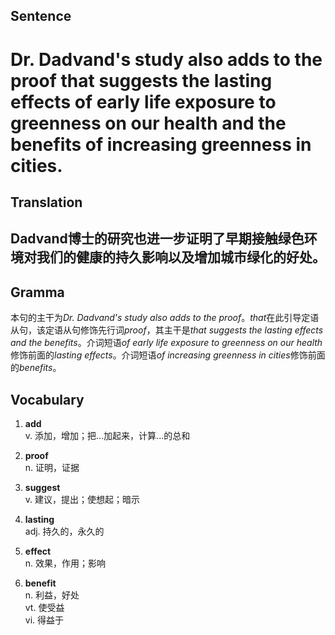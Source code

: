 ## Sentence

<h1>Dr. Dadvand's study also adds to the proof that suggests the lasting effects of early life exposure to greenness on our health and the benefits of increasing greenness in cities.</h1>

## Translation

<h2>Dadvand博士的研究也进一步证明了早期接触绿色环境对我们的健康的持久影响以及增加城市绿化的好处。</h2>     

## Gramma     

本句的主干为*Dr. Dadvand's study also adds to the proof*。*that*在此引导定语从句，该定语从句修饰先行词*proof*，其主干是*that suggests the lasting effects and the benefits*。介词短语*of early life exposure to greenness on our health*修饰前面的*lasting effects*。介词短语*of increasing greenness in cities*修饰前面的*benefits*。      


## Vocabulary   

1. **add**        
v. 添加，增加；把...加起来，计算...的总和          

2. **proof**        
n. 证明，证据         

3. **suggest**        
v. 建议，提出；使想起；暗示        

4. **lasting**         
adj. 持久的，永久的          

5. **effect**         
n. 效果，作用；影响         

6. **benefit**        
n. 利益，好处        
vt. 使受益         
vi. 得益于        
